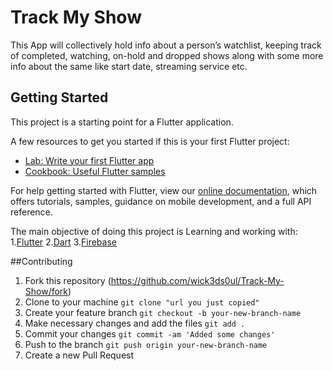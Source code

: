 # Track My Show

This App will collectively hold info about a person’s watchlist, keeping track of completed, watching, on-hold and dropped shows along with some more info about the same like start date, streaming service etc.

## Getting Started

This project is a starting point for a Flutter application.

A few resources to get you started if this is your first Flutter project:

- [Lab: Write your first Flutter app](https://flutter.dev/docs/get-started/codelab)
- [Cookbook: Useful Flutter samples](https://flutter.dev/docs/cookbook)

For help getting started with Flutter, view our
[online documentation](https://flutter.dev/docs), which offers tutorials,
samples, guidance on mobile development, and a full API reference.

The main objective of doing this project is Learning and working with: 1.[Flutter](https://flutter.dev/) 2.[Dart](https://dart.dev/) 3.[Firebase](https://firebase.google.com/)

##Contributing

1. Fork this repository (https://github.com/wick3ds0ul/Track-My-Show/fork)
1. Clone to your machine
   `git clone "url you just copied"`
1. Create your feature branch
   `git checkout -b your-new-branch-name`
1. Make necessary changes and add the files
   `git add .`
1. Commit your changes
   `git commit -am 'Added some changes'`
1. Push to the branch
   `git push origin your-new-branch-name`
1. Create a new Pull Request
